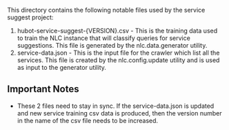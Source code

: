 This directory contains the following notable files used by the service suggest project:

1. hubot-service-suggest-{VERSION}.csv - This is the training data used to train the NLC instance that will classify queries for service suggestions.  This file is generated by the nlc.data.generator utility.
2. service-data.json - This is the input file for the crawler which list all the services.  This file is created by the nlc.config.update utility and is used as input to the generator utility.
  
## Important Notes

* These 2 files need to stay in sync.  If the service-data.json is updated and new service training csv data is produced, then the version number in the name of the csv file needs to be increased.
